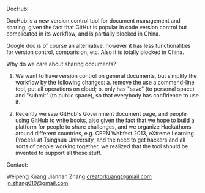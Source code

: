 
DocHub!

DocHub is a new version control tool for document management and sharing, given the fact that GitHut is popular in code version control but complicated in its workflow, and is partially blocked in China.

Google doc is of course an alternative, however it has less functionalities for version control, comparision, etc. Also it is totally blocked in China.

Why do we care about sharing documents?

1. We want to have version control on general documents, but simplify the workflow by the following changes: a. remove the use a commend-line tool, put all operations on cloud; b. only has "save" (to personal space) and "submit" (to public space), so that everybody has confidence to use it.

2. Recently we saw GitHub's Government document page, and people using GitHub to write books, also given the fact that we hope to build a platform for people to share challenges, and we organize Hackathons around different countries, e.g. CERN Webfest 2013, eXtreme Learning Process at Tsinghua University, and the need to get hackers and all sorts of people working together, we realized that the tool should be invented to support all these stuff.



Contact:

Weipeng Kuang                     Jiannan Zhang
creatorkuang@gmail.com            jn.zhang610@gmail.com
